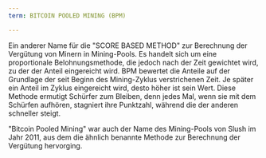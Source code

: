 ```yaml
---
term: BITCOIN POOLED MINING (BPM)

---
```

Ein anderer Name für die "SCORE BASED METHOD" zur Berechnung der Vergütung von Minern in Mining-Pools. Es handelt sich um eine proportionale Belohnungsmethode, die jedoch nach der Zeit gewichtet wird, zu der der Anteil eingereicht wird. BPM bewertet die Anteile auf der Grundlage der seit Beginn des Mining-Zyklus verstrichenen Zeit. Je später ein Anteil im Zyklus eingereicht wird, desto höher ist sein Wert. Diese Methode ermutigt Schürfer zum Bleiben, denn jedes Mal, wenn sie mit dem Schürfen aufhören, stagniert ihre Punktzahl, während die der anderen schneller steigt.

"Bitcoin Pooled Mining" war auch der Name des Mining-Pools von Slush im Jahr 2011, aus dem die ähnlich benannte Methode zur Berechnung der Vergütung hervorging.